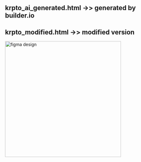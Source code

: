 ## krpto_ai_generated.html ->> generated by builder.io 
## krpto_modified.html ->> modified version

<img width="381" alt="figma design" src="https://github.com/user-attachments/assets/701ecbba-7846-4932-a688-e0c887e1ce45">
